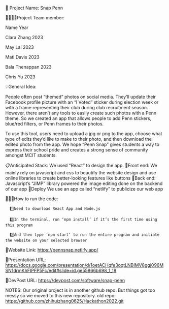 📂 Project Name: Snap Penn

👨‍👨‍👦‍👦Project Team member:

Name 			      Year

Clara Zhang		  2023

May Lai		      2023

Mati Davis		  2023

Bala Thenappan 	2023

Chris Yu		    2023


💡General Idea:

  People often post “themed” photos on social media. They’ll update their Facebook profile picture with an “I Voted” sticker during election week or with a frame representing their club during club recruitment season. However, there aren’t any tools to easily create such photos with a Penn theme. So we created an app that allows people to add Penn stickers, blue/red filters, or Penn frames to their photos. 

  To use this tool, users need to upload a jpg or png to the app, choose what type of edits they’d like to make to their photo, and then download the edited photo from the app. We hope “Penn Snap” gives students a way to express their school pride and creates a strong sense of community amongst MCIT students. 



📋Anticipated Stack: 
    We used “React” to design the app. 
      📱Front end: 
        We mainly rely on javascript and css to beautify the website design and use online libraries to create better-looking features like buttons
      📱Back end:
        Javascript’s “JIMP” library powered the image editing done on the backend of our app
      📱Deploy
        We use an app called “netlify” to publicize our web app


👩🏻‍💻How to run the code:

      1️⃣Need to download React App and Node.js
      
      2️⃣In the terminal, run ‘npm install’ if it’s the first time using this program
      
      3️⃣And then type ‘npm start’ to run the entire program and initiate the website on your selected browser

🔗Website Link:
      https://pennsnap.netlify.app/

🔗Presentation URL: 
      https://docs.google.com/presentation/d/1oetACHqfe3oqtLNBIMV8ggj096MSN1drmKhFIPFP5Fc/edit#slide=id.ge55866b698_1_18

🔗DevPost URL:
      https://devpost.com/software/snap-penn

NOTES: Our original project is in another github repo. But things got too messy so we moved to this new repository.
        old repo: https://github.com/zhihuizhang0625/Hackathon2022.git
